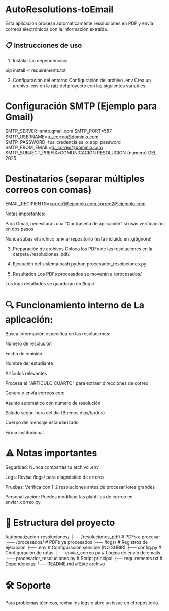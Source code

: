 # AutoResolutions-toEmail

Esta aplicación procesa automáticamente resoluciones en PDF y envía correos electrónicos con la información extraída.

## 📋 Instrucciones de uso

1. Instalar las dependencias:

pip install -r requirements.txt

2. Configuración del entorno
Configuración del archivo .env
Crea un archivo .env en la raíz del proyecto con las siguientes variables:

# Configuración SMTP (Ejemplo para Gmail)
SMTP_SERVER=smtp.gmail.com
SMTP_PORT=587
SMTP_USERNAME=tu_correo@dominio.com
SMTP_PASSWORD=tus_credenciales_o_app_password
SMTP_FROM_EMAIL=tu_correo@dominio.com
SMTP_SUBJECT_PREFIX=COMUNICACIÓN RESOLUCION {numero} DEL 2025

# Destinatarios (separar múltiples correos con comas)
EMAIL_RECIPIENTS=correo1@ejemplo.com,correo2@ejemplo.com

Notas importantes:

Para Gmail, necesitarás una "Contraseña de aplicación" si usas verificación en dos pasos

Nunca subas el archivo .env al repositorio (está incluido en .gitignore)

3. Preparación de archivos
Coloca los PDFs de las resoluciones en la carpeta /resoluciones_pdf/.

4. Ejecución del sistema
bash
python procesador_resoluciones.py
5. Resultados
Los PDFs procesados se moverán a /procesados/

Los logs detallados se guardarán en /logs/

# 🔍 Funcionamiento interno de La aplicación:

Busca información específica en las resoluciones:

Número de resolución

Fecha de emisión

Nombre del estudiante

Artículos relevantes

Procesa el "ARTÍCULO CUARTO" para extraer direcciones de correo

Genera y envía correos con:

Asunto automático con número de resolución

Saludo según hora del día (Buenos días/tardes)

Cuerpo del mensaje estandarizado

Firma institucional

# ⚠️ Notas importantes 

Seguridad: Nunca compartas tu archivo .env

Logs: Revisa /logs/ para diagnóstico de errores

Pruebas: Verifica con 1-2 resoluciones antes de procesar lotes grandes

Personalización: Puedes modificar las plantillas de correo en enviar_correo.py

# 📂 Estructura del proyecto

/automatizacion-resoluciones/
├── /resoluciones_pdf/    # PDFs a procesar
├── /procesados/          # PDFs ya procesados
├── /logs/                # Registros de ejecución
├── .env                  # Configuración sensible (NO SUBIR)
├── config.py             # Configuración de rutas
├── enviar_correo.py      # Lógica de envío de emails
├── procesador_resoluciones.py # Script principal
├── requirements.txt      # Dependencias
└── README.md             # Este archivo

# 🛠 Soporte
Para problemas técnicos, revisa los logs o abre un issue en el repositorio.